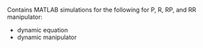 Contains MATLAB simulations for the following for P, R, RP, and RR manipulator:
* dynamic equation 
* dynamic manipulator 
